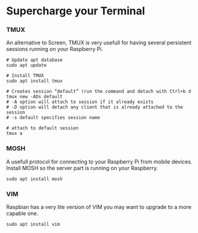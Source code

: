 # Supercharge your Terminal


### TMUX

An alternative to Screen, TMUX is very usefull for having several persistent sessions running on your Raspberry Pi.
```
# Update apt database
sudo apt update

# Install TMUX
sudo apt install tmux

# Creates session “default” (run the command and detach with Ctrl+b d
tmux new -ADs default
# -A option will attach to session if it already exists
# -D option will detach any client that is already attached to the session
# -s default specifies session name

# attach to default session
tmux a
```


### MOSH

A usefull protocol for connecting to your Raspberry Pi from mobile devices. Install MOSH so the server part is running on your Raspberry.
```
sudo apt install mosh
```


### VIM

Raspbian has a very lite version of VIM you may want to upgrade to a more capable one.
```
sudo apt install vim
```
